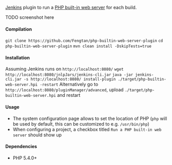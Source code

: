 [Jenkins](https://jenkins-ci.org/) plugin to run a [PHP built-in web server](http://php.net/manual/en/features.commandline.webserver.php) for each build.

TODO screenshot here

#### Compilation
`git clone https://github.com/Fengtan/php-builtin-web-server-plugin`
`cd php-builtin-web-server-plugin`
`mvn clean install -DskipTests=true`

#### Installation
Assuming Jenkins runs on `http://localhost:8080/`
`wget http://localhost:8080/jnlpJars/jenkins-cli.jar`
`java -jar jenkins-cli.jar -s http://localhost:8080/ install-plugin ./target/php-builtin-web-server.hpi -restart`
Alternatively go to `http://localhost:8080/pluginManager/advanced`, upload `./target/php-builtin-web-server.hpi` and restart

#### Usage
 * The system configuration page allows to set the location of PHP (`php` will be used by default, this can be customized to e.g. `/usr/bin/php`)
 * When configuring a project, a checkbox titled `Run a PHP built-in web server` should show up

#### Dependencies
 * PHP 5.4.0+
